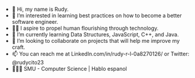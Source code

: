 - 👋 Hi, my name is Rudy.
- 👀 I’m interested in learning best practices on how to become a better software engineer.
- 🤝🏽 I aspire to propel human flourishing through technology.
- 🌱 I’m currently learning Data Structures, JavaScript, C++, and Java.
- 💞️ I’m looking to collaborate on projects that will help me improve my craft.
- 📫 You can reach me at LinkedIn.com/in/rudy-r-l-0a8270126/ or Twitter: @rudycito23
- 👨🏽‍🎓  SMU - Computer Science | Hablo espanol

<!---
rudycito23/rudycito23 is a ✨ special ✨ repository because its `README.md` (this file) appears on your GitHub profile.
You can click the Preview link to take a look at your changes.
--->
